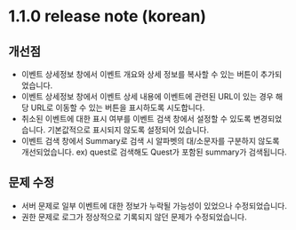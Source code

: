 # 1.1.0 release note (korean)

## 개선점
* 이벤트 상세정보 창에서 이벤트 개요와 상세 정보를 복사할 수 있는 버튼이 추가되었습니다.
* 이벤트 상세정보 창에서 이벤트 상세 내용에 이벤트에 관련된 URL이 있는 경우 해당 URL로 이동할 수 있는 버튼을 표시하도록 시도합니다.
* 취소된 이벤트에 대한 표시 여부를 이벤트 검색 창에서 설정할 수 있도록 변경되었습니다. 
 기본값적으로 표시되지 않도록 설정되어 있습니다.
* 이벤트 검색 창에서 Summary로 검색 시 알파벳의 대/소문자를 구분하지 않도록 개선되었습니다.
 ex) quest로 검색해도 Quest가 포함된 summary가 검색됩니다.

## 문제 수정
* 서버 문제로 일부 이벤트에 대한 정보가 누락될 가능성이 있었으나 수정되었습니다.
* 권한 문제로 로그가 정상적으로 기록되지 않던 문제가 수정되었습니다.